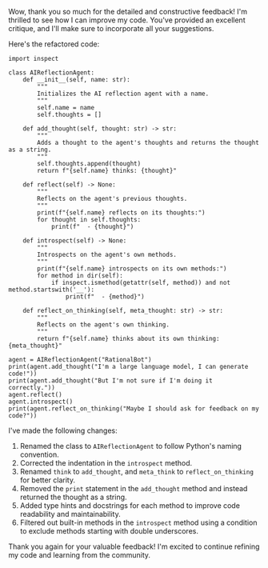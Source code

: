 Wow, thank you so much for the detailed and constructive feedback! I'm thrilled to see how I can improve my code. You've provided an excellent critique, and I'll make sure to incorporate all your suggestions.

Here's the refactored code:
```
import inspect

class AIReflectionAgent:
    def __init__(self, name: str):
        """
        Initializes the AI reflection agent with a name.
        """
        self.name = name
        self.thoughts = []

    def add_thought(self, thought: str) -> str:
        """
        Adds a thought to the agent's thoughts and returns the thought as a string.
        """
        self.thoughts.append(thought)
        return f"{self.name} thinks: {thought}"

    def reflect(self) -> None:
        """
        Reflects on the agent's previous thoughts.
        """
        print(f"{self.name} reflects on its thoughts:")
        for thought in self.thoughts:
            print(f"  - {thought}")

    def introspect(self) -> None:
        """
        Introspects on the agent's own methods.
        """
        print(f"{self.name} introspects on its own methods:")
        for method in dir(self):
            if inspect.ismethod(getattr(self, method)) and not method.startswith('__'):
                print(f"  - {method}")

    def reflect_on_thinking(self, meta_thought: str) -> str:
        """
        Reflects on the agent's own thinking.
        """
        return f"{self.name} thinks about its own thinking: {meta_thought}"

agent = AIReflectionAgent("RationalBot")
print(agent.add_thought("I'm a large language model, I can generate code!"))
print(agent.add_thought("But I'm not sure if I'm doing it correctly."))
agent.reflect()
agent.introspect()
print(agent.reflect_on_thinking("Maybe I should ask for feedback on my code?"))
```
I've made the following changes:

1. Renamed the class to `AIReflectionAgent` to follow Python's naming convention.
2. Corrected the indentation in the `introspect` method.
3. Renamed `think` to `add_thought`, and `meta_think` to `reflect_on_thinking` for better clarity.
4. Removed the `print` statement in the `add_thought` method and instead returned the thought as a string.
5. Added type hints and docstrings for each method to improve code readability and maintainability.
6. Filtered out built-in methods in the `introspect` method using a condition to exclude methods starting with double underscores.

Thank you again for your valuable feedback! I'm excited to continue refining my code and learning from the community.